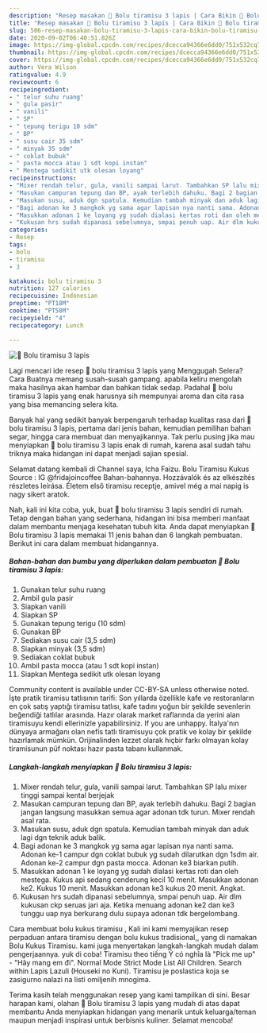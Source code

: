 ```yaml
---
description: "Resep masakan 🍰 Bolu tiramisu 3 lapis | Cara Bikin 🍰 Bolu tiramisu 3 lapis Yang Mudah Dan Praktis"
title: "Resep masakan 🍰 Bolu tiramisu 3 lapis | Cara Bikin 🍰 Bolu tiramisu 3 lapis Yang Mudah Dan Praktis"
slug: 506-resep-masakan-bolu-tiramisu-3-lapis-cara-bikin-bolu-tiramisu-3-lapis-yang-mudah-dan-praktis
date: 2020-09-02T06:40:51.826Z
image: https://img-global.cpcdn.com/recipes/dcecca94366e6dd0/751x532cq70/🍰-bolu-tiramisu-3-lapis-foto-resep-utama.jpg
thumbnail: https://img-global.cpcdn.com/recipes/dcecca94366e6dd0/751x532cq70/🍰-bolu-tiramisu-3-lapis-foto-resep-utama.jpg
cover: https://img-global.cpcdn.com/recipes/dcecca94366e6dd0/751x532cq70/🍰-bolu-tiramisu-3-lapis-foto-resep-utama.jpg
author: Vera Wilson
ratingvalue: 4.9
reviewcount: 6
recipeingredient:
- " telur suhu ruang"
- " gula pasir"
- " vanili"
- " SP"
- " tepung terigu 10 sdm"
- " BP"
- " susu cair 35 sdm"
- " minyak 35 sdm"
- " coklat bubuk"
- " pasta mocca atau 1 sdt kopi instan"
- " Mentega sedikit utk olesan loyang"
recipeinstructions:
- "Mixer rendah telur, gula, vanili sampai larut. Tambahkan SP lalu mixer tinggi sampai kental berjejak"
- "Masukan campuran tepung dan BP, ayak terlebih dahuku. Bagi 2 bagian jangan langsung masukkan semua agar adonan tdk turun. Mixer rendah asal rata."
- "Masukan susu, aduk dgn spatula. Kemudian tambah minyak dan aduk lagi dgn teknik aduk balik."
- "Bagi adonan ke 3 mangkok yg sama agar lapisan nya nanti sama. Adonan ke-1 campur dgn coklat bubuk yg sudah dilarutkan dgn 1sdm air. Adonan ke-2 campur dgn pasta mocca. Adonan ke3 biarkan putih."
- "Masukkan adonan 1 ke loyang yg sudah dialasi kertas roti dan oleh mestega. Kukus api sedang cenderung kecil 10 menit. Masukkan adonan ke2. Kukus 10 menit. Masukkan adonan ke3 kukus 20 menit. Angkat."
- "Kukusan hrs sudah dipanasi sebelumnya, smpai penuh uap. Air dlm kukusan ckp seruas jari aja. Ketika menuang adonan ke2 dan ke3 tunggu uap nya berkurang dulu supaya adonan tdk bergelombang."
categories:
- Resep
tags:
- bolu
- tiramisu
- 3

katakunci: bolu tiramisu 3 
nutrition: 127 calories
recipecuisine: Indonesian
preptime: "PT18M"
cooktime: "PT58M"
recipeyield: "4"
recipecategory: Lunch

---
```



![🍰 Bolu tiramisu 3 lapis](https://img-global.cpcdn.com/recipes/dcecca94366e6dd0/751x532cq70/🍰-bolu-tiramisu-3-lapis-foto-resep-utama.jpg)

Lagi mencari ide resep 🍰 bolu tiramisu 3 lapis yang Menggugah Selera? Cara Buatnya memang susah-susah gampang. apabila keliru mengolah maka hasilnya akan hambar dan bahkan tidak sedap. Padahal 🍰 bolu tiramisu 3 lapis yang enak harusnya sih mempunyai aroma dan cita rasa yang bisa memancing selera kita.

Banyak hal yang sedikit banyak berpengaruh terhadap kualitas rasa dari 🍰 bolu tiramisu 3 lapis, pertama dari jenis bahan, kemudian pemilihan bahan segar, hingga cara membuat dan menyajikannya. Tak perlu pusing jika mau menyiapkan 🍰 bolu tiramisu 3 lapis enak di rumah, karena asal sudah tahu triknya maka hidangan ini dapat menjadi sajian spesial.

Selamat datang kembali di Channel saya, Icha Faizu. Bolu Tiramisu Kukus Source : IG @fridajoincoffee Bahan-bahannya. Hozzávalók és az elkészítés részletes leírása. Életem első tiramisu receptje, amivel még a mai napig is nagy sikert aratok.


Nah, kali ini kita coba, yuk, buat 🍰 bolu tiramisu 3 lapis sendiri di rumah. Tetap dengan bahan yang sederhana, hidangan ini bisa memberi manfaat dalam membantu menjaga kesehatan tubuh kita. Anda dapat menyiapkan 🍰 Bolu tiramisu 3 lapis memakai 11 jenis bahan dan 6 langkah pembuatan. Berikut ini cara dalam membuat hidangannya.

<!--inarticleads1-->

##### Bahan-bahan dan bumbu yang diperlukan dalam pembuatan 🍰 Bolu tiramisu 3 lapis:

1. Gunakan  telur suhu ruang
1. Ambil  gula pasir
1. Siapkan  vanili
1. Siapkan  SP
1. Gunakan  tepung terigu (10 sdm)
1. Gunakan  BP
1. Sediakan  susu cair (3,5 sdm)
1. Siapkan  minyak (3,5 sdm)
1. Sediakan  coklat bubuk
1. Ambil  pasta mocca (atau 1 sdt kopi instan)
1. Siapkan  Mentega sedikit utk olesan loyang


Community content is available under CC-BY-SA unless otherwise noted. İşte pratik tiramisu tatlısının tarifi: Son yıllarda özellikle kafe ve restoranların en çok satış yaptığı tiramisu tatlısı, kafe tadını yoğun bir şekilde sevenlerin beğendiği tatlılar arasında. Hazır olarak market raflarında da yerini alan tiramisuyu kendi ellerinizle yapabilirsiniz. If you are unhappy. İtalya&#39;nın dünyaya armağanı olan nefis tatlı tiramisuyu çok pratik ve kolay bir şekilde hazırlamak mümkün. Orijinalinden lezzet olarak hiçbir farkı olmayan kolay tiramisunun püf noktası hazır pasta tabanı kullanmak. 

<!--inarticleads2-->

##### Langkah-langkah menyiapkan 🍰 Bolu tiramisu 3 lapis:

1. Mixer rendah telur, gula, vanili sampai larut. Tambahkan SP lalu mixer tinggi sampai kental berjejak
1. Masukan campuran tepung dan BP, ayak terlebih dahuku. Bagi 2 bagian jangan langsung masukkan semua agar adonan tdk turun. Mixer rendah asal rata.
1. Masukan susu, aduk dgn spatula. Kemudian tambah minyak dan aduk lagi dgn teknik aduk balik.
1. Bagi adonan ke 3 mangkok yg sama agar lapisan nya nanti sama. Adonan ke-1 campur dgn coklat bubuk yg sudah dilarutkan dgn 1sdm air. Adonan ke-2 campur dgn pasta mocca. Adonan ke3 biarkan putih.
1. Masukkan adonan 1 ke loyang yg sudah dialasi kertas roti dan oleh mestega. Kukus api sedang cenderung kecil 10 menit. Masukkan adonan ke2. Kukus 10 menit. Masukkan adonan ke3 kukus 20 menit. Angkat.
1. Kukusan hrs sudah dipanasi sebelumnya, smpai penuh uap. Air dlm kukusan ckp seruas jari aja. Ketika menuang adonan ke2 dan ke3 tunggu uap nya berkurang dulu supaya adonan tdk bergelombang.


Cara membuat bolu kukus tiramisu , Kali ini kami memyajikan resep perpaduan antara tiramisu dengan bolu kukus tradisional,, yang di namakan Bolu Kukus Tiramisu. kami juga menyertakan langkah-langkah mudah dalam pengerjaannya. yuk di coba! Tiramisu theo tiếng Ý có nghĩa là &#34;Pick me up&#34; - &#34;Hãy mang em đi&#34;. Normal Mode Strict Mode List All Children. Search within Lapis Lazuli (Houseki no Kuni). Tiramisu je poslastica koja se zasigurno nalazi na listi omiljenih mnogima. 

Terima kasih telah menggunakan resep yang kami tampilkan di sini. Besar harapan kami, olahan 🍰 Bolu tiramisu 3 lapis yang mudah di atas dapat membantu Anda menyiapkan hidangan yang menarik untuk keluarga/teman maupun menjadi inspirasi untuk berbisnis kuliner. Selamat mencoba!
